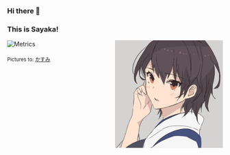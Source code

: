 ### Hi there 👋 
### This is Sayaka!

![Metrics](https://metrics.lecoq.io/sa-yaka?template=classic&languages=1&projects=1&people=1&languages.limit=8&languages.threshold=0%25&languages.colors=github&languages.sections=most-used&languages.indepth=false&languages.analysis.timeout=15&languages.categories=markup%2C%20programming&languages.recent.categories=markup%2C%20programming&languages.recent.load=300&languages.recent.days=14&people.limit=24&people.identicons=false&people.identicons.hide=false&people.size=28&people.types=followers%2C%20following&people.shuffle=false&projects.limit=4&projects.descriptions=false&config.timezone=Asia%2FShanghai)
<img align="right" alt="img" src="https://github.com/sa-yaka/sa-yaka/blob/main/pictures.png" width="50%" height="auto" />







<sub>Pictures to: [かすみ](https://www.pixiv.net/artworks/92674856)
